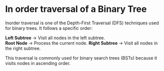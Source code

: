 # In order traversal of a Binary Tree

Inorder traversal is one of the Depth-First Traversal (DFS) techniques used for binary trees. It follows a specific order:

**Left Subtree** → Visit all nodes in the left subtree.  
**Root Node** → Process the current node.
**Right Subtree** → Visit all nodes in the right subtree.

This traversal is commonly used for binary search trees (BSTs) because it visits nodes in ascending order.
